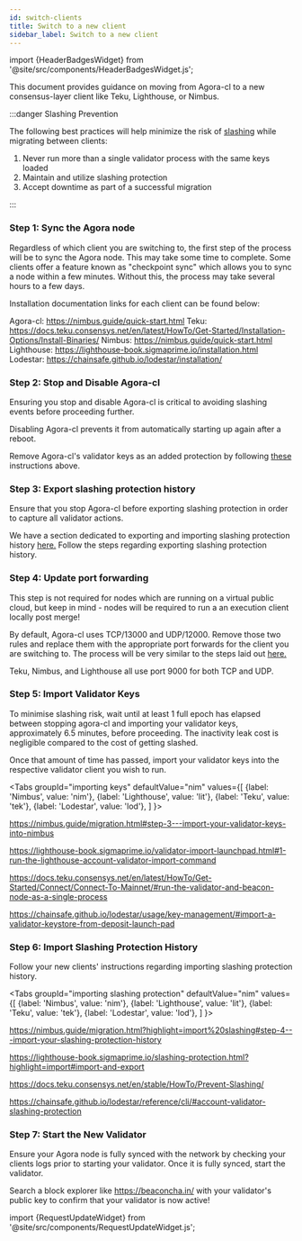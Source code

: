 ```yaml
---
id: switch-clients
title: Switch to a new client
sidebar_label: Switch to a new client
---
```


import {HeaderBadgesWidget} from '@site/src/components/HeaderBadgesWidget.js';

<HeaderBadgesWidget />

This document provides guidance on moving from Agora-cl to a new consensus-layer client like Teku, Lighthouse, or Nimbus.

:::danger Slashing Prevention

The following best practices will help minimize the risk of [slashing](../concepts/slashing.md) while migrating between clients:

1.	Never run more than a single validator process with the same keys loaded
2.	Maintain and utilize slashing protection
3.	Accept downtime as part of a successful migration

:::


### Step 1: Sync the Agora node

Regardless of which client you are switching to, the first step of the process will be to sync the Agora node. This may take some time to complete. Some clients offer a feature known as "checkpoint sync" which allows you to sync a node within a few minutes. Without this, the process may take several hours to a few days.

Installation documentation links for each client can be found below:

Agora-cl: https://nimbus.guide/quick-start.html
Teku: https://docs.teku.consensys.net/en/latest/HowTo/Get-Started/Installation-Options/Install-Binaries/
Nimbus: https://nimbus.guide/quick-start.html
Lighthouse: https://lighthouse-book.sigmaprime.io/installation.html
Lodestar: https://chainsafe.github.io/lodestar/installation/

### Step 2: Stop and Disable Agora-cl

Ensuring you stop and disable Agora-cl is critical to avoiding slashing events before proceeding further.

Disabling Agora-cl prevents it from automatically starting up again after a reboot.

Remove Agora-cl's validator keys as an added protection by following [these](http://localhost:3000/docs/advanced/migrating-keys#step-5--verification-and-restarting-the-validator-client) instructions above.

### Step 3: Export slashing protection history

Ensure that you stop Agora-cl before exporting slashing protection in order to capture all validator actions.

We have a section dedicated to exporting and importing slashing protection history [here.](/docs/wallet/slashing-protection) Follow the steps regarding exporting slashing protection history.

### Step 4: Update port forwarding

This step is not required for nodes which are running on a virtual public cloud, but keep in mind - nodes will be required to run a an execution client locally post merge!

By default, Agora-cl uses TCP/13000 and UDP/12000. Remove those two rules and replace them with the appropriate port forwards for the client you are switching to. The process will be very similar to the steps laid out [here.](/docs/agora-cl-usage/p2p-host-ip#port-forwarding)

Teku, Nimbus, and Lighthouse all use port 9000 for both TCP and UDP.

### Step 5: Import Validator Keys

To minimise slashing risk, wait until at least 1 full epoch has elapsed between stopping agora-cl and importing your validator keys, approximately 6.5 minutes, before proceeding. The inactivity leak cost is negligible compared to the cost of getting slashed.

Once that amount of time has passed, import your validator keys into the respective validator client you wish to run.

<Tabs
  groupId="importing keys"
  defaultValue="nim"
  values={[
    {label: 'Nimbus', value: 'nim'},
    {label: 'Lighthouse', value: 'lit'},
    {label: 'Teku', value: 'tek'},
    {label: 'Lodestar', value: 'lod'},
  ]
}>



<TabItem value="nim">

https://nimbus.guide/migration.html#step-3---import-your-validator-keys-into-nimbus

</TabItem>

<TabItem value="lit">

https://lighthouse-book.sigmaprime.io/validator-import-launchpad.html#1-run-the-lighthouse-account-validator-import-command

</TabItem>

<TabItem value="tek">

https://docs.teku.consensys.net/en/latest/HowTo/Get-Started/Connect/Connect-To-Mainnet/#run-the-validator-and-beacon-node-as-a-single-process

</TabItem>

<TabItem value="lod">

https://chainsafe.github.io/lodestar/usage/key-management/#import-a-validator-keystore-from-deposit-launch-pad

</TabItem>
</Tabs>

### Step 6: Import Slashing Protection History

Follow your new clients' instructions regarding importing slashing protection history.

<Tabs
  groupId="importing slashing protection"
  defaultValue="nim"
  values={[
    {label: 'Nimbus', value: 'nim'},
    {label: 'Lighthouse', value: 'lit'},
    {label: 'Teku', value: 'tek'},
    {label: 'Lodestar', value: 'lod'},
  ]
}>



<TabItem value="nim">

https://nimbus.guide/migration.html?highlight=import%20slashing#step-4---import-your-slashing-protection-history

</TabItem>

<TabItem value="lit">

https://lighthouse-book.sigmaprime.io/slashing-protection.html?highlight=import#import-and-export

</TabItem>

<TabItem value="tek">

https://docs.teku.consensys.net/en/stable/HowTo/Prevent-Slashing/

</TabItem>

<TabItem value="lod">

https://chainsafe.github.io/lodestar/reference/cli/#account-validator-slashing-protection

</TabItem>
</Tabs>


### Step 7: Start the New Validator

Ensure your Agora node is fully synced with the network by checking your clients logs prior to starting your validator. Once it is fully synced, start the validator.

Search a block explorer like https://beaconcha.in/ with your validator's public key to confirm that your validator is now active!


import {RequestUpdateWidget} from '@site/src/components/RequestUpdateWidget.js';

<RequestUpdateWidget />
